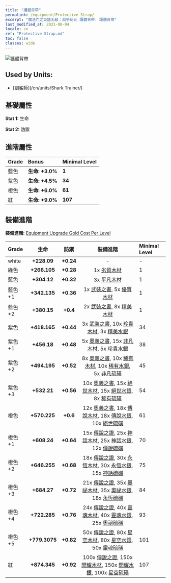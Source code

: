 ```yaml
---
title: "護體背帶"
permalink: /equipment/Protective Strap/
excerpt: "魔法门之英雄无敌：战争纪元 護體背帶. 護體背帶"
last_modified_at: 2021-08-04
locale: cn
ref: "Protective Strap.md"
toc: false
classes: wide
---
```


  ![護體背帶](/images/e/e_99093.png)

## Used by Units:

* [訓鯊師](/cn/units/Shark Trainer/) 


## 基礎屬性
 **Stat 1:** 生命

 **Stat 2:** 防禦

## 進階屬性

  |     Grade    |   Bonus | Minimal Level | 
  |:-------------|:--------|:--------------| 
  | 藍色 | **生命: +3.0%** | **1** | 
  | 紫色 | **生命: +4.5%** | **34** | 
  | 橙色 | **生命: +6.0%** | **61** | 
  | 紅 | **生命: +9.0%** | **107** | 


## 裝備進階
 **裝備進階:** [Equipment Upgrade Gold Cost Per Level](/equipment/EquipmentUpgradeCostPerLevel/) 

  |          Grade      | 生命 | 防禦 | 裝備進階 | Minimal Level |
  |:--------------------|:---------:|:---------:|:----------------:|:--------------|
  | white | **+228.09** | **+0.24** | - | - |
  | 綠色 | **+266.105** | **+0.28** | 1x [劣質木材](/cn/Items/mat_1/) | 1 |
  | 藍色 | **+304.12** | **+0.32** | 3x [平凡木材](/cn/Items/mat_7/) | 1 |
  | 藍色 +1 | **+342.135** | **+0.36** | 1x [武裝之書](/cn/Items/mat_18/), 5x [優質木材](/cn/Items/mat_13/) | 1 |
  | 藍色 +2 | **+380.15** | **+0.4** | 2x [武裝之書](/cn/Items/mat_25/), 8x [精美木材](/cn/Items/mat_20/) | 1 |
  | 紫色 | **+418.165** | **+0.44** | 3x [武裝之書](/cn/Items/mat_32/), 10x [珍貴木材](/cn/Items/mat_27/), 3x [精美水銀](/cn/Items/mat_21/) | 34 |
  | 紫色 +1 | **+456.18** | **+0.48** | 5x [奧義之書](/cn/Items/mat_39/), 15x [非凡木材](/cn/Items/mat_34/), 5x [珍貴水銀](/cn/Items/mat_28/) | 38 |
  | 紫色 +2 | **+494.195** | **+0.52** | 8x [奧義之書](/cn/Items/mat_46/), 10x [稀有木材](/cn/Items/mat_41/), 10x [稀有水銀](/cn/Items/mat_42/), 5x [非凡硫磺](/cn/Items/mat_36/) | 45 |
  | 紫色 +3 | **+532.21** | **+0.56** | 10x [奧義之書](/cn/Items/mat_53/), 15x [絕世木材](/cn/Items/mat_48/), 15x [絕世水銀](/cn/Items/mat_49/), 8x [稀有硫磺](/cn/Items/mat_43/) | 54 |
  | 橙色 | **+570.225** | **+0.6** | 12x [奧義之書](/cn/Items/mat_60/), 18x [傳說木材](/cn/Items/mat_55/), 18x [傳說水銀](/cn/Items/mat_56/), 10x [絕世硫磺](/cn/Items/mat_50/) | 61 |
  | 橙色 +1 | **+608.24** | **+0.64** | 15x [傳說之證](/cn/Items/mat_67/), 25x [神話木材](/cn/Items/mat_62/), 25x [神話水銀](/cn/Items/mat_63/), 12x [傳說硫磺](/cn/Items/mat_57/) | 70 |
  | 橙色 +2 | **+646.255** | **+0.68** | 18x [傳說之證](/cn/Items/mat_74/), 30x [永恆木材](/cn/Items/mat_69/), 30x [永恆水銀](/cn/Items/mat_70/), 15x [神話硫磺](/cn/Items/mat_64/) | 75 |
  | 橙色 +3 | **+684.27** | **+0.72** | 21x [傳說之證](/cn/Items/mat_81/), 35x [奧祕木材](/cn/Items/mat_76/), 35x [奧祕水銀](/cn/Items/mat_77/), 18x [永恆硫磺](/cn/Items/mat_71/) | 84 |
  | 橙色 +4 | **+722.285** | **+0.76** | 24x [傳說之證](/cn/Items/mat_88/), 40x [靈魂木材](/cn/Items/mat_83/), 40x [靈魂水銀](/cn/Items/mat_84/), 25x [奧祕硫磺](/cn/Items/mat_78/) | 93 |
  | 橙色 +5 | **+779.3075** | **+0.82** | 50x [傳說之證](/cn/Items/mat_95/), 80x [星空木材](/cn/Items/mat_90/), 80x [星空水銀](/cn/Items/mat_91/), 50x [靈魂硫磺](/cn/Items/mat_85/) | 101 |
  | 紅 | **+874.345** | **+0.92** | 100x [傳說之證](/cn/Items/mat_102/), 150x [閃耀木材](/cn/Items/mat_97/), 150x [閃耀水銀](/cn/Items/mat_98/), 100x [星空硫磺](/cn/Items/mat_92/) | 107 |


